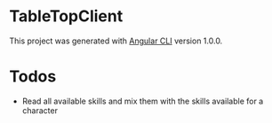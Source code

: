 # TableTopClient

This project was generated with [Angular CLI](https://github.com/angular/angular-cli) version 1.0.0.

# Todos

- Read all available skills and mix them with the skills available for a character